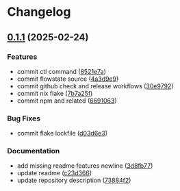 # Changelog

## [0.1.1](https://github.com/jovulic/flowstate/compare/flowstate-v0.1.0...flowstate-v0.1.1) (2025-02-24)


### Features

* commit ctl command ([8521e7a](https://github.com/jovulic/flowstate/commit/8521e7ad56279d9551aaa22fa04a95cbba4ca533))
* commit flowstate source ([4a3d9e9](https://github.com/jovulic/flowstate/commit/4a3d9e9dbb264c1767cfbca650bc3b3d27a038d7))
* commit github check and release workflows ([30e9792](https://github.com/jovulic/flowstate/commit/30e9792a5e0888bb5029a1ed605b28c46e918c8d))
* commit nix flake ([7b7a25f](https://github.com/jovulic/flowstate/commit/7b7a25f34cf84c5509bc8d40ed417e5aab9dcf23))
* commit npm and related ([6691063](https://github.com/jovulic/flowstate/commit/6691063603e265b700057b96bf0c387d3b1e5d88))


### Bug Fixes

* commit flake lockfile ([d03d6e3](https://github.com/jovulic/flowstate/commit/d03d6e3b8cb808636522c7f10bfa7a57d6155c56))


### Documentation

* add missing readme features newline ([3d8fb77](https://github.com/jovulic/flowstate/commit/3d8fb77ff384e1de32d8c08477f24d00d9eff611))
* update readme ([c23d366](https://github.com/jovulic/flowstate/commit/c23d3663d941d81f7d301688b76a38711e5a6245))
* update repository description ([73884f2](https://github.com/jovulic/flowstate/commit/73884f2678248d9dcf6f747f22b944ead56cf36c))
